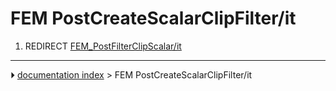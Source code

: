 # FEM PostCreateScalarClipFilter/it
1.  REDIRECT [FEM_PostFilterClipScalar/it](FEM_PostFilterClipScalar/it.md)



---
⏵ [documentation index](../README.md) > FEM PostCreateScalarClipFilter/it
